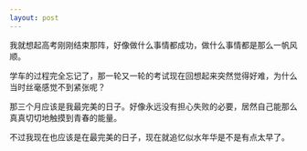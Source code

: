 ```yaml
---
layout: post
---
```


我就想起高考刚刚结束那阵，好像做什么事情都成功，做什么事情都是那么一帆风顺。

学车的过程完全忘记了，那一轮又一轮的考试现在回想起来突然觉得好难，为什么当时丝毫感觉不到紧张呢？

那三个月应该是我最完美的日子。好像永远没有担心失败的必要，居然自己能那么真真切切地触摸到青春的能量。

不过我现在也应该是在最完美的日子，现在就追忆似水年华是不是有点太早了。
